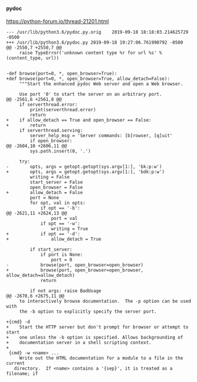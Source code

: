 
#### pydoc

  https://python-forum.io/thread-21201.html
  
    --- /usr/lib/python3.6/pydoc.py.orig    2019-09-18 18:18:03.214625729 -0500
    +++ /usr/lib/python3.6/pydoc.py 2019-09-18 19:27:06.761990792 -0500
    @@ -2550,7 +2550,7 @@
         raise TypeError('unknown content type %r for url %s' % (content_type, url))


    -def browse(port=0, *, open_browser=True):
    +def browse(port=0, *, open_browser=True, allow_detach=False):
         """Start the enhanced pydoc Web server and open a Web browser.

         Use port '0' to start the server on an arbitrary port.
    @@ -2561,6 +2561,8 @@
         if serverthread.error:
             print(serverthread.error)
             return
    +    if allow_detach == True and open_browser == False:
    +        return
         if serverthread.serving:
             server_help_msg = 'Server commands: [b]rowser, [q]uit'
             if open_browser:
    @@ -2604,10 +2606,11 @@
             sys.path.insert(0, '.')

         try:
    -        opts, args = getopt.getopt(sys.argv[1:], 'bk:p:w')
    +        opts, args = getopt.getopt(sys.argv[1:], 'bdk:p:w')
             writing = False
             start_server = False
             open_browser = False
    +        allow_detach = False
             port = None
             for opt, val in opts:
                 if opt == '-b':
    @@ -2621,11 +2624,13 @@
                     port = val
                 if opt == '-w':
                     writing = True
    +            if opt == '-d':
    +                allow_detach = True

             if start_server:
                 if port is None:
                     port = 0
    -            browse(port, open_browser=open_browser)
    +            browse(port, open_browser=open_browser, allow_detach=allow_detach)
                 return

             if not args: raise BadUsage
    @@ -2670,6 +2675,11 @@
         to interactively browse documentation.  The -p option can be used with
         the -b option to explicitly specify the server port.

    +{cmd} -d
    +    Start the HTTP server but don't prompt for browser or attempt to start
    +    one unless the -b option is specified. Allows backgrounding of 
    +    documentation server in a shell scripting context.
    +
     {cmd} -w <name> ...
         Write out the HTML documentation for a module to a file in the current
       directory.  If <name> contains a '{sep}', it is treated as a filename; if
